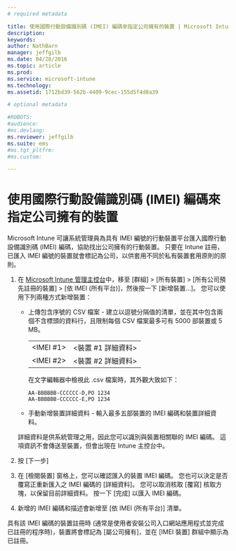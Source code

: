 ```yaml
---
# required metadata

title: 使用國際行動設備識別碼 (IMEI) 編碼來指定公司擁有的裝置 | Microsoft Intune
description:
keywords:
author: NathBarn
manager: jeffgilb
ms.date: 04/28/2016
ms.topic: article
ms.prod:
ms.service: microsoft-intune
ms.technology:
ms.assetid: 1712bd39-562b-4409-9cec-155d5f4d8a39

# optional metadata

#ROBOTS:
#audience:
#ms.devlang:
ms.reviewer: jeffgilb
ms.suite: ems
#ms.tgt_pltfrm:
#ms.custom:

---
```


# 使用國際行動設備識別碼 (IMEI) 編碼來指定公司擁有的裝置
Microsoft Intune 可讓系統管理員為具有 IMEI 編號的行動裝置平台匯入國際行動設備識別碼 (IMEI) 編碼，協助找出公司擁有的行動裝置。 只要在 Intune 註冊，已匯入 IMEI 編號的裝置就會標記為公司，以供套用不同於私有裝置套用原則的原則。

1. 在 [Microsoft Intune 管理主控台](http://manage.microsoft.com)中，移至 [群組] &gt; [所有裝置] &gt; [所有公司預先註冊的裝置] &gt; [依 IMEI (所有平台)]，然後按一下 [新增裝置...]。 您可以使用下列兩種方式新增裝置：

    -   上傳包含序號的 CSV 檔案 - 建立以逗號分隔值的清單，並在其中包含兩個不含標頭的資料行，且限制每個 CSV 檔案最多可有 5000 部裝置或 5 MB。

        |||
        |-|-|
        |&lt;IMEI #1&gt;|&lt;裝置 #1 詳細資料&gt;|
        |&lt;IMEI #2&gt;|&lt;裝置 #2 詳細資料&gt;|
        在文字編輯器中檢視此 .csv 檔案時，其外觀大致如下：

        ```
        AA-BBBBBB-CCCCCC-D,PO 1234
        AA-BBBBBB-CCCCCC-E,PO 1234
        ```

    -   手動新增裝置詳細資料 - 輸入最多五部裝置的 IMEI 編碼和裝置詳細資料。

   詳細資料是供系統管理之用，因此您可以識別與裝置相關聯的 IMEI 編碼。 這項資訊不會傳送至裝置，但會出現在 Intune 主控台中。

2.   按 [下一步]
3.  在 [檢閱裝置] 窗格上，您可以確認匯入的裝置 IMEI 編碼。 您也可以決定是否覆寫正重新匯入之 IMEI 編碼的 [詳細資料]。 您可以取消核取 [覆寫] 核取方塊，以保留目前詳細資料。 按一下 [完成] 以匯入 IMEI 編碼。
4.  新增的 IMEI 編碼和描述會新增至 [依 IMEI (所有平台)] 清單。

具有該 IMEI 編碼的裝置註冊時 (通常是使用者安裝公司入口網站應用程式並完成已註冊的程序時)，裝置將會標記為 [屬公司擁有]，並在 [IMEI 裝置] 群組中顯示為已註冊。


<!--HONumber=May16_HO2-->


